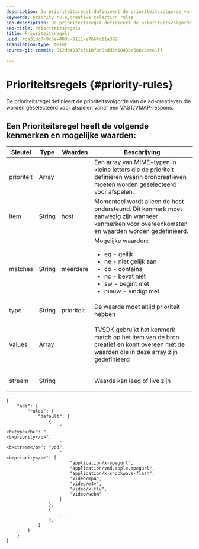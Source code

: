 ```yaml
---
description: De prioriteitsregel definieert de prioriteitsvolgorde van de ad-creatieven die worden geselecteerd voor afspelen vanaf een VAST/VMAP-respons.
keywords: priority rule;creative selection rules
seo-description: De prioriteitsregel definieert de prioriteitsvolgorde van de ad-creatieven die worden geselecteerd voor afspelen vanaf een VAST/VMAP-respons.
seo-title: Prioriteitsregels
title: Prioriteitsregels
uuid: 4ca31dc7-9c5e-400c-9111-e7b6fc11a392
translation-type: tm+mt
source-git-commit: 812d04037c3b18f8d8cdd0d18430c686c3eee1ff

---
```



# Prioriteitsregels {#priority-rules}

De prioriteitsregel definieert de prioriteitsvolgorde van de ad-creatieven die worden geselecteerd voor afspelen vanaf een VAST/VMAP-respons.

## Een Prioriteitsregel heeft de volgende kenmerken en mogelijke waarden:

<table id="table_ljp_tgx_hz">  
 <thead> 
  <tr> 
   <th class="entry"> Sleutel</th> 
   <th class="entry"> Type</th> 
   <th class="entry"> Waarden</th> 
   <th class="entry"> Beschrijving</th> 
  </tr> 
 </thead>
 <tbody> 
  <tr> 
   <td><span class="codeph"> prioriteit</span></td> 
   <td><span class="codeph"> Array</span></td> 
   <td></td> 
   <td> Een array van MIME-typen in kleine letters die de prioriteit definiëren waarin broncreatieven moeten worden geselecteerd voor afspelen.</td> 
  </tr> 
  <tr> 
   <td><span class="codeph"> item</span></td> 
   <td><span class="codeph"> String</span></td> 
   <td><span class="codeph"> host</span></td> 
   <td>Momenteel wordt alleen de <span class="codeph"> host</span> ondersteund. Dit kenmerk moet aanwezig zijn wanneer kenmerken voor <span class="codeph"> overeenkomsten</span> en <span class="codeph"> waarden</span> worden gedefinieerd.</td> 
  </tr> 
  <tr> 
   <td><span class="codeph"> matches</span></td> 
   <td><span class="codeph"> String</span></td> 
   <td><span class="codeph"> meerdere</span></td> 
   <td>Mogelijke waarden:
    <ul id="ul_tnf_2hx_hz"> 
     <li><span class="codeph"> eq</span> - gelijk</li> 
     <li><span class="codeph"> ne</span> - niet gelijk aan</li> 
     <li><span class="codeph"> co</span> - contains</li> 
     <li><span class="codeph"> nc</span> - bevat niet</li> 
     <li><span class="codeph"> sw</span> - begint met</li> 
     <li><span class="codeph"> nieuw</span> - eindigt met</li> 
    </ul></td> 
  </tr> 
  <tr> 
   <td><span class="codeph"> type</span></td> 
   <td><span class="codeph"> String</span></td> 
   <td><span class="codeph"> prioriteit</span></td> 
   <td>De waarde moet altijd <span class="codeph"> prioriteit hebben</span></td> 
  </tr> 
  <tr> 
   <td><span class="codeph"> values</span></td> 
   <td><span class="codeph"> Array</span></td> 
   <td></td> 
   <td> <p>TVSDK gebruikt het kenmerk <span class="codeph"> match</span> op het <span class="codeph"> item</span> van de bron creatief en komt overeen met de waarden die in deze array zijn gedefinieerd</p> </td> 
  </tr> 
  <tr> 
   <td><span class="codeph"> stream</span></td> 
   <td><span class="codeph"> String</span></td> 
   <td></td> 
   <td> <p>Waarde kan leeg <span class="codeph"> of</span> <span class="codeph"> live zijn</span></p> </td> 
  </tr> 
 </tbody> 
</table>

```
{
    "ads": {
        "rules": {
            "default": [
                {
                    "
<b>type</b>": "
<b>priority</b>",
                    "
<b>stream</b>": "vod",
                    "
<b>priority</b>": [
                        "application/x-mpegurl",
                        "application/vnd.apple.mpegurl",
                        "application/x-shockwave-flash",
                        "video/mp4",
                        "video/m4v",
                        "video/x-flv",
                        "video/webm"
                    ]
                },
                {
                    ...
                },
            ]
        }
    }
}
```

